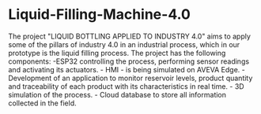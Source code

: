 # Liquid-Filling-Machine-4.0
The project "LIQUID BOTTLING APPLIED TO INDUSTRY 4.0" aims to apply some of the pillars of industry 4.0 in an industrial process, which in our prototype is the liquid filling process. The project has the following components: -ESP32 controlling the process, performing sensor readings and activating its actuators. - HMI - is being simulated on AVEVA Edge. - Development of an application to monitor reservoir levels, product quantity and traceability of each product with its characteristics in real time. - 3D simulation of the process. - Cloud database to store all information collected in the field.
